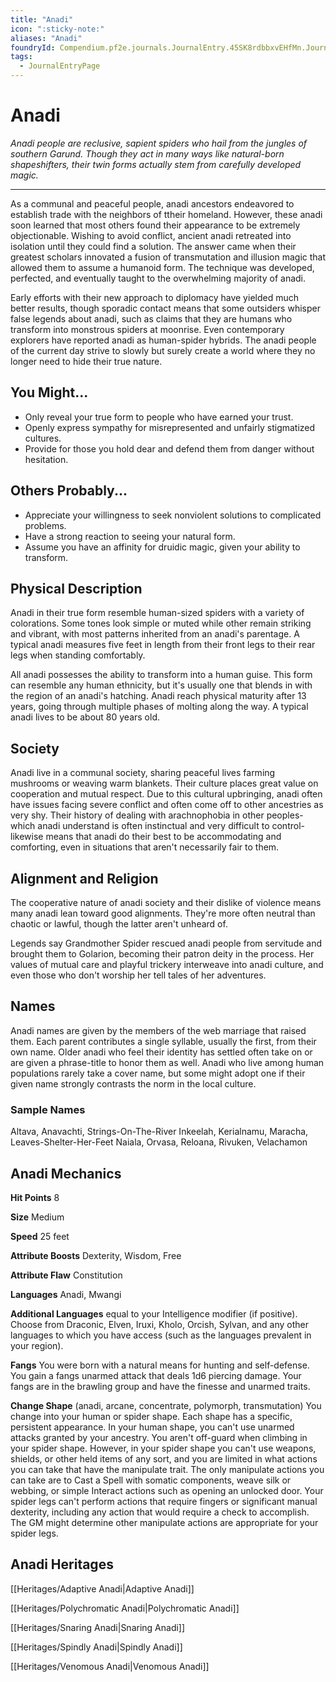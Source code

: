 ```yaml
---
title: "Anadi"
icon: ":sticky-note:"
aliases: "Anadi"
foundryId: Compendium.pf2e.journals.JournalEntry.45SK8rdbbxvEHfMn.JournalEntryPage.9dpHTBpL3j8ZpqTS
tags:
  - JournalEntryPage
---
```


# Anadi
_Anadi people are reclusive, sapient spiders who hail from the jungles of southern Garund. Though they act in many ways like natural-born shapeshifters, their twin forms actually stem from carefully developed magic._

* * *

As a communal and peaceful people, anadi ancestors endeavored to establish trade with the neighbors of ttheir homeland. However, these anadi soon learned that most others found their appearance to be extremely objectionable. Wishing to avoid conflict, ancient anadi retreated into isolation until they could find a solution. The answer came when their greatest scholars innovated a fusion of transmutation and illusion magic that allowed them to assume a humanoid form. The technique was developed, perfected, and eventually taught to the overwhelming majority of anadi.

Early efforts with their new approach to diplomacy have yielded much better results, though sporadic contact means that some outsiders whisper false legends about anadi, such as claims that they are humans who transform into monstrous spiders at moonrise. Even contemporary explorers have reported anadi as human-spider hybrids. The anadi people of the current day strive to slowly but surely create a world where they no longer need to hide their true nature.

## You Might...

*   Only reveal your true form to people who have earned your trust.
*   Openly express sympathy for misrepresented and unfairly stigmatized cultures.
*   Provide for those you hold dear and defend them from danger without hesitation.

## Others Probably...

*   Appreciate your willingness to seek nonviolent solutions to complicated problems.
*   Have a strong reaction to seeing your natural form.
*   Assume you have an affinity for druidic magic, given your ability to transform.

## Physical Description

Anadi in their true form resemble human-sized spiders with a variety of colorations. Some tones look simple or muted while other remain striking and vibrant, with most patterns inherited from an anadi's parentage. A typical anadi measures five feet in length from their front legs to their rear legs when standing comfortably.

All anadi possesses the ability to transform into a human guise. This form can resemble any human ethnicity, but it's usually one that blends in with the region of an anadi's hatching. Anadi reach physical maturity after 13 years, going through multiple phases of molting along the way. A typical anadi lives to be about 80 years old.

## Society

Anadi live in a communal society, sharing peaceful lives farming mushrooms or weaving warm blankets. Their culture places great value on cooperation and mutual respect. Due to this cultural upbringing, anadi often have issues facing severe conflict and often come off to other ancestries as very shy. Their history of dealing with arachnophobia in other peoples-which anadi understand is often instinctual and very difficult to control-likewise means that anadi do their best to be accommodating and comforting, even in situations that aren't necessarily fair to them.

## Alignment and Religion

The cooperative nature of anadi society and their dislike of violence means many anadi lean toward good alignments. They're more often neutral than chaotic or lawful, though the latter aren't unheard of.

Legends say Grandmother Spider rescued anadi people from servitude and brought them to Golarion, becoming their patron deity in the process. Her values of mutual care and playful trickery interweave into anadi culture, and even those who don't worship her tell tales of her adventures.

## Names

Anadi names are given by the members of the web marriage that raised them. Each parent contributes a single syllable, usually the first, from their own name. Older anadi who feel their identity has settled often take on or are given a phrase-title to honor them as well. Anadi who live among human populations rarely take a cover name, but some might adopt one if their given name strongly contrasts the norm in the local culture.

### Sample Names

Altava, Anavachti, Strings-On-The-River Inkeelah, Kerialnamu, Maracha, Leaves-Shelter-Her-Feet Naiala, Orvasa, Reloana, Rivuken, Velachamon

## Anadi Mechanics

**Hit Points** 8

**Size** Medium

**Speed** 25 feet

**Attribute Boosts** Dexterity, Wisdom, Free

**Attribute Flaw** Constitution

**Languages** Anadi, Mwangi

**Additional Languages** equal to your Intelligence modifier (if positive). Choose from Draconic, Elven, Iruxi, Kholo, Orcish, Sylvan, and any other languages to which you have access (such as the languages prevalent in your region).

**Fangs** You were born with a natural means for hunting and self-defense. You gain a fangs unarmed attack that deals 1d6 piercing damage. Your fangs are in the brawling group and have the finesse and unarmed traits.

**Change Shape** (anadi, arcane, concentrate, polymorph, transmutation) You change into your human or spider shape. Each shape has a specific, persistent appearance. In your human shape, you can't use unarmed attacks granted by your ancestry. You aren't off-guard when climbing in your spider shape. However, in your spider shape you can't use weapons, shields, or other held items of any sort, and you are limited in what actions you can take that have the manipulate trait. The only manipulate actions you can take are to Cast a Spell with somatic components, weave silk or webbing, or simple Interact actions such as opening an unlocked door. Your spider legs can't perform actions that require fingers or significant manual dexterity, including any action that would require a check to accomplish. The GM might determine other manipulate actions are appropriate for your spider legs.

## Anadi Heritages

[[Heritages/Adaptive Anadi|Adaptive Anadi]]

[[Heritages/Polychromatic Anadi|Polychromatic Anadi]]

[[Heritages/Snaring Anadi|Snaring Anadi]]

[[Heritages/Spindly Anadi|Spindly Anadi]]

[[Heritages/Venomous Anadi|Venomous Anadi]]